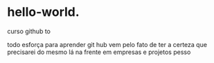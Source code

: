 # hello-world.
curso github to

todo esforça para aprender git hub vem pelo fato de ter a certeza que precisarei do mesmo lá na frente 
em empresas e  projetos pesso
